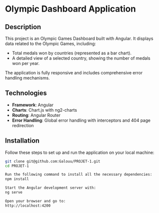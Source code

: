 # Olympic Dashboard Application

## Description

This project is an Olympic Games Dashboard built with Angular. It displays data related to the Olympic Games, including:
- Total medals won by countries (represented as a bar chart).
- A detailed view of a selected country, showing the number of medals won per year.

The application is fully responsive and includes comprehensive error handling mechanisms.

## Technologies

- **Framework**: Angular
- **Charts**: Chart.js with ng2-charts
- **Routing**: Angular Router
- **Error Handling**: Global error handling with interceptors and 404 page redirection

## Installation

Follow these steps to set up and run the application on your local machine:

```bash
git clone git@github.com:Galouu/PROJET-1.git
cd PROJET-1

Run the following command to install all the necessary dependencies:
npm install

Start the Angular development server with:
ng serve

Open your browser and go to:
http://localhost:4200
